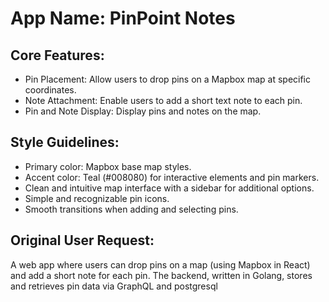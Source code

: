 # **App Name**: PinPoint Notes

## Core Features:

- Pin Placement: Allow users to drop pins on a Mapbox map at specific coordinates.
- Note Attachment: Enable users to add a short text note to each pin.
- Pin and Note Display: Display pins and notes on the map.

## Style Guidelines:

- Primary color: Mapbox base map styles.
- Accent color: Teal (#008080) for interactive elements and pin markers.
- Clean and intuitive map interface with a sidebar for additional options.
- Simple and recognizable pin icons.
- Smooth transitions when adding and selecting pins.

## Original User Request:
A web app where users can drop pins on a map (using Mapbox in React) and add a short note for each pin. The backend, written in Golang, stores and retrieves pin data via GraphQL and postgresql
  